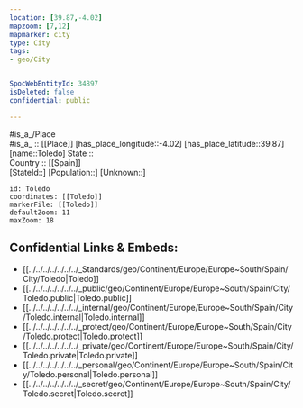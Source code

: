 ```yaml
---
location: [39.87,-4.02] 
mapzoom: [7,12] 
mapmarker: city 
type: City
tags:
- geo/City


SpocWebEntityId: 34897
isDeleted: false
confidential: public

---
```

#is_a_/Place  
#is_a_ :: [[Place]] 
[has_place_longitude::-4.02] 
[has_place_latitude::39.87] 
[name::Toledo] 
State ::  
Country :: [[Spain]]  
[StateId::] 
[Population::] 
[Unknown::] 


```leaflet
id: Toledo
coordinates: [[Toledo]] 
markerFile: [[Toledo]] 
defaultZoom: 11 
maxZoom: 18
```


## Confidential Links & Embeds: 
- [[../../../../../../../_Standards/geo/Continent/Europe/Europe~South/Spain/City/Toledo|Toledo]] 
- [[../../../../../../../_public/geo/Continent/Europe/Europe~South/Spain/City/Toledo.public|Toledo.public]] 
- [[../../../../../../../_internal/geo/Continent/Europe/Europe~South/Spain/City/Toledo.internal|Toledo.internal]] 
- [[../../../../../../../_protect/geo/Continent/Europe/Europe~South/Spain/City/Toledo.protect|Toledo.protect]] 
- [[../../../../../../../_private/geo/Continent/Europe/Europe~South/Spain/City/Toledo.private|Toledo.private]] 
- [[../../../../../../../_personal/geo/Continent/Europe/Europe~South/Spain/City/Toledo.personal|Toledo.personal]] 
- [[../../../../../../../_secret/geo/Continent/Europe/Europe~South/Spain/City/Toledo.secret|Toledo.secret]] 
